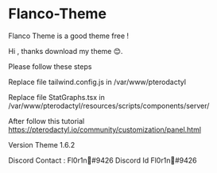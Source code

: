 # Flanco-Theme
Flanco Theme is a good theme free !

Hi , thanks download my theme 😊.

Please follow these steps

Replace file tailwind.config.js in /var/www/pterodactyl

Replace file StatGraphs.tsx in /var/www/pterodactyl/resources/scripts/components/server/

After follow this tutorial https://pterodactyl.io/community/customization/panel.html

Version Theme 1.6.2

Discord Contact : Fl0r1n💸#9426
Discord Id Fl0r1n💸#9426
